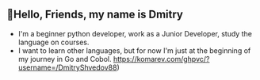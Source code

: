 ## 👋Hello, Friends, my name is Dmitry 
- I'm a beginner python developer, work as a Junior Developer, study the language on courses.
- I want to learn other languages, but for now I'm just at the beginning of my journey in Go and Cobol.
https://komarev.com/ghpvc/?username=/DmitryShvedov88)

<!--
**DmitryShvedov88/DmitryShvedov88** is a ✨ _special_ ✨ repository because its `README.md` (this file) appears on your GitHub profile.

Here are some ideas to get you started:

- 🔭 I’m currently working on ...
- 🌱 I’m currently learning ...
- 👯 I’m looking to collaborate on ...
- 🤔 I’m looking for help with ...
- 💬 Ask me about ...
- 📫 How to reach me: ...
- 😄 Pronouns: ...
- ⚡ Fun fact: ...
-->
